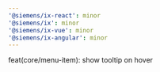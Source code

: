 ```yaml
---
'@siemens/ix-react': minor
'@siemens/ix': minor
'@siemens/ix-vue': minor
'@siemens/ix-angular': minor
---
```


feat(core/menu-item): show tooltip on hover
